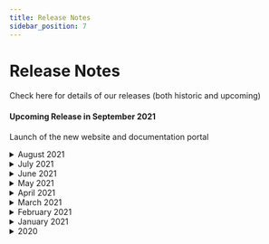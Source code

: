 ```yaml
---
title: Release Notes
sidebar_position: 7
---
```


Release Notes
=============

Check here for details of our releases (both historic and upcoming)

#### Upcoming Release in September 2021

Launch of the new website and documentation portal

<details>
<summary>August 2021</summary>

#### Getting ready for the soft launch!

We are putting the finishing touches on the Web Portal that will allow us to start welcoming prospective clients to start using it.
Designing the screens that will get you started

</details>
<details>
<summary>July 2021</summary>

#### Added support for real-time events

We completed the first stage of the [real-time API](/docs/api/realtime) allowing for a more responsive experience in the GUI and the more collaboration opportunities in other applications
</details>

<details>
<summary>June 2021</summary>

#### Curve configurations in the web portal

We have added the capability of creating and editing curve configurations in the web portal:

![](/attachments/131316/365232608.png)

#### Added unit REST API

Added support for getting a list of units of measure symbols and details

#### ODSL grammar updates

Added support for manually triggering configured subscriptions

trigger subscriptionname for date

Added logout command to log your user account out and clear the user cache

logout

Added support for referencing tenors in a curve

tenor = curve\["M01"\]

#### Improvements to CRON configuration for processes

We have added support for the following special characters in cron expressions for processes:

*   '-' for a range of values in all fields
    
    *   `22 13-15 ? * MON-FRI *`
        
*   '/' for increments in the MINUTE, HOUR, DOM and MONTH fields
    
    *   `0/15 13 ? * FRI-SUN *`
        
    *   `0 0/4 ? * FRI-SUN *`
        
    *   `0 0 1/5 * FRI-SUN *`
        
    *   `0 0 5 1/3 FRI-SUN *`
        
*   'W' for nearest weekday - this will fire on a Friday if the DOM falls on a Saturday or a Monday if the DOM falls on a Sunday
    
    *   `0 0 15W 1 ? *`
        
*   '#' for week of month as DOW#week number
    
    *   `0 0 ? 1 6#3 *`
        
    *   `0 0 ? 1 6#1,6#3 *`
        
*   'L' for last DOM or DOW
    
    *   `0 0 L 1 ? *`
        
    *   `0 0 * 1 L *`
        
</details>

<details>
<summary>May 2021</summary>

#### REST API improvements

We added a \_search query parameter to allow for text searching of objects. Simply pass in a search expression to get results based on values in the fields: \_id, name, description and classification.

#### Base Object Type

We defined a base object type that all types derive from which contain the following fields:

*   name
*   description
*   classification
*   geolocation
    

#### Objects and Data in the web portal

![](/attachments/131316/305856952.png)

#### Charts in the web portal

![](/attachments/131316/305889704.png)

#### Links in the web portal

Links allow you to view related data and information

![](/attachments/131316/305889696.png)

</details>

<details>
<summary>April 2021</summary>

#### Curve Building Support

We added support for creating your own forward curves using logic created in OpenDataDSL scripts. You can create an object of type #CurveConfig with 1 or more inputs and 1 or more outputs and save to the new CURVE service, example configuration:

```js
MY_CURVE = object as #CurveConfig
    name = "My Curve"
    expiryCalendar = "REOMHENG"
    buildScript = "simplecurve"
    inputs\[0\] = object as #CurveConfigInput
        key = "PRIMARY"
        id = "#MATBAROFEX.ROS.SOJA.FUT:CLOSE"
        required = true
    end
    outputs\[0\] = object as #CurveConfigOutput
        name = "CURVE"
        code = "multiplyByFactor(PRIMARY, factor)"
        factor = 1.5
        currency = "EUR"
        units = "MWH"
        expiryCalendar = "REOMHENG"
    end
end
save ${curve:MY_CURVE}
```
</details>

<details>
<summary>March 2021</summary>

#### Data aggregation support

Added the ability to filter, group and aggregate any data using ODSL and the REST services, e.g.

```js
summary = aggregate ${exec}
    match service="ETL"
    group _id="$status", qty=count()
    sort qty desc
end
```

#### Add range support for time-series

Add _range query option to specify a date range for time-series retrieval. Add 3 methods:

*   last(n) - last n observations
*   from(d) - from date d to the latest
*   between(d1, d2) - between 2 dates, d1 and d2
    
</details>
<details>
<summary>February 2021</summary>

#### Object and data storage

Improvements to the way objects and data is stored to allow greater query flexibility. Users can now query across all types of objects.

#### Custom save and delete reasons

Added the ability to define a ‘reason’ on all save and delete methods. This reason is placed in the audit log and the saved object (if versioned)

#### Search object properties and return data

Added the ability to query object properties, but return data entities using the profile command, e.g.

// Fetch all data for all ECB_FX currencies
data = find profile SPOT from ${currency:public} where source == "ECB_FX"

#### Process Executions in the web portal

Added the ability to view process executions in the web portal:

![](/attachments/131316/187269165.png)

</details>
<details>
<summary>January 2021</summary>

#### Indexes

Add ability for users to create custom database indexes to improve query performance.

#### Queues

Add ability for users to create and manage their own queues. Each queue can either be consumed by the loader process or can be left open to be consumed on-premises - see more [here](/docs/odsl/dm/queues)

</details>
<details>
<summary>2020</summary>

#### Geospatial queries

Add ability to add geometric shapes as a data property on objects and support geospatial queries on data, such as finding all objects within a radius of a point or within a polygon - see more [here](/docs/odsl/dm/geospatial)

#### Versioning

Add consistent versioning of data in the following services:

*   Types
    
*   Objects - definable by object type
    
*   Transformers
    
*   Extractors
    
*   Calendars
    
*   Actions
    
*   Workflows
    
*   Scripts
    
*   Processes
    

#### Auditing

Add audit records for all create, update and delete actions on all services

#### Queue Management

Allow users to add new queues and configure automatic data loading into proprietary ODSL database

#### Maths Functions

*   Simple regression
*   Basic descriptive statistics (min, max, mean etc)
    
</details>